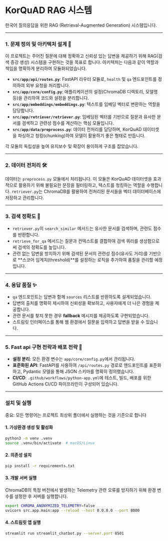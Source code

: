 # KorQuAD RAG 시스템

한국어 질의응답을 위한 RAG (Retrieval-Augmented Generation) 시스템입니다.

---

### 1. 문제 정의 및 아키텍처 설계 🧠

이 프로젝트는 주어진 질문에 대해 정확하고 신뢰성 있는 답변을 제공하기 위해 RAG(검색 증강 생성) 시스템을 구현하는 것을 목표로 합니다. 아키텍처는 다음과 같이 역할과 책임을 명확하게 분리하여 모듈화되었습니다.

-   **`src/app/api/routes.py`**: FastAPI 라우터 모듈로, `health` 및 `qa` 엔드포인트를 정의하여 외부 요청을 처리합니다.
-   **`src/app/core/config.py`**: 애플리케이션의 설정(ChromaDB 디렉토리, 모델명 등)을 관리하여 코드와 설정을 분리합니다.
-   **`src/app/embeddings/embeddings.py`**: 텍스트를 임베딩 벡터로 변환하는 역할을 담당합니다.
-   **`src/app/retriever/retriever.py`**: 임베딩된 벡터를 기반으로 질문과 유사한 문서를 검색하고 관련성 점수를 계산하는 핵심 모듈입니다.
-   **`src/app/data/preprocess.py`**: 데이터 전처리를 담당하며, KorQuAD 데이터셋을 파싱하고 청킹(chunking)하여 모델이 활용하기 좋은 형태로 만듭니다.

각 모듈의 독립성을 높여 유지보수 및 확장이 용이하게 구조를 잡았습니다.

---

### 2. 데이터 전처리 🛠️

데이터는 `preprocess.py` 모듈에서 처리됩니다. 이 모듈은 KorQuAD 데이터셋을 효과적으로 활용하기 위해 불필요한 문장을 필터링하고, 텍스트를 청킹하는 역할을 수행합니다. `retriever.py`는 ChromaDB를 활용하여 전처리된 문서들을 벡터 데이터베이스에 저장하고 관리합니다.

---

### 3. 검색 정확도 🎯

-   `retriever.py`의 `search_similar` 메서드는 유사한 문서를 검색하며, 관련도 점수를 반환합니다.
-   `retrieve_for_qa` 메서드는 질문과 컨텍스트를 결합하여 검색 쿼리를 생성함으로써 검색의 정확도를 높입니다.
-   관련 없는 답변을 방지하기 위해 검색된 문서의 관련성 점수(유사도 거리)를 기반으로 **스코어 임계치(threshold)**를 설정하는 로직을 추가하여 품질을 관리할 예정입니다.

---

### 4. 응답 품질 ✨

- `qa` 엔드포인트는 답변과 함께 `sources` 리스트를 반환하도록 설계되었습니다.
- 답변의 출처를 명확히 제시하여 신뢰성을 확보하고, 사용자에게 더 나은 경험을 제공합니다.
- 관련 문서를 찾지 못한 경우 **fallback** 메시지를 제공하도록 구현되었습니다.
- 스트림릿 인터페이스를 통해 웹 환경에서 질문을 입력하고 답변을 받을 수 있습니다.

---

### 5. Fast api 구현 전략과 배포 전략 🤝

-   **설정 분리**: 모든 환경 변수는 `app/core/config.py`에서 관리됩니다.
-   **표준화된 API**: FastAPI를 사용하여 `/api/routes.py` 경로로 엔드포인트를 표준화하고, Pydantic 모델을 통해 JSON 스키마를 명확히 정의했습니다.
-   **CI/CD**: `.github/workflows/python-app.yml`에 테스트, 빌드, 배포를 위한 GitHub Actions CI/CD 파이프라인이 구성되어 있습니다.

---

### 설치 및 실행
중요: 모든 명령어는 프로젝트 최상위 폴더에서 실행하는 것을 기준으로 합니다
#### 1. 가상환경 생성 및 활성화

```bash
python3 -m venv .venv
source .venv/bin/activate  # macOS/Linux
```
#### 2. 의존성 설치
```Bash
pip install -r requirements.txt
```
#### 3. 개발 서버 실행
ChromaDB의 특정 버전에서 발생하는 Telemetry 관련 오류를 방지하기 위해 환경 변수를 설정한 후 서버를 실행합니다.
```Bash
export CHROMA_ANONYMIZED_TELEMETRY=false
uvicorn src.app.main:app --reload --host 0.0.0.0 --port 8000
```
#### 4. 스트림릿 앱 실행
```Bash
streamlit run streamlit_chatbot.py --server.port 8501
```
